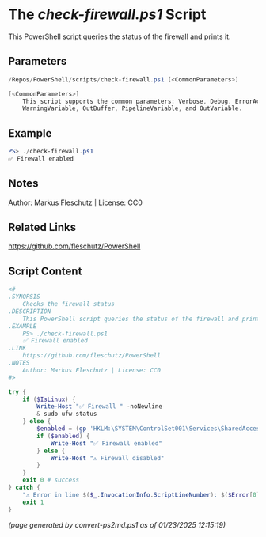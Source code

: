 The *check-firewall.ps1* Script
===========================

This PowerShell script queries the status of the firewall and prints it.

Parameters
----------
```powershell
/Repos/PowerShell/scripts/check-firewall.ps1 [<CommonParameters>]

[<CommonParameters>]
    This script supports the common parameters: Verbose, Debug, ErrorAction, ErrorVariable, WarningAction, 
    WarningVariable, OutBuffer, PipelineVariable, and OutVariable.
```

Example
-------
```powershell
PS> ./check-firewall.ps1
✅ Firewall enabled

```

Notes
-----
Author: Markus Fleschutz | License: CC0

Related Links
-------------
https://github.com/fleschutz/PowerShell

Script Content
--------------
```powershell
<#
.SYNOPSIS
	Checks the firewall status
.DESCRIPTION
	This PowerShell script queries the status of the firewall and prints it.
.EXAMPLE
	PS> ./check-firewall.ps1
	✅ Firewall enabled
.LINK
	https://github.com/fleschutz/PowerShell
.NOTES
	Author: Markus Fleschutz | License: CC0
#>

try {
	if ($IsLinux) {
		Write-Host "✅ Firewall " -noNewline
		& sudo ufw status
	} else {
		$enabled = (gp 'HKLM:\SYSTEM\ControlSet001\Services\SharedAccess\Parameters\FirewallPolicy\DomainProfile').EnableFirewall
		if ($enabled) {
			Write-Host "✅ Firewall enabled"
		} else {
			Write-Host "⚠️ Firewall disabled"
		}
	}
	exit 0 # success
} catch {
	"⚠️ Error in line $($_.InvocationInfo.ScriptLineNumber): $($Error[0])"
	exit 1
}
```

*(page generated by convert-ps2md.ps1 as of 01/23/2025 12:15:19)*
